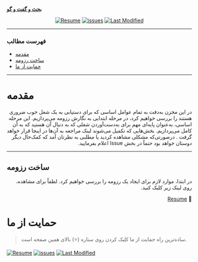 <div align="left" markdown="1">

[**بحث و گفت و گو**](https://github.com/soheilsec/WAP-Interview/issues)
</div>


<div align=center markdown="1">

[![Resume](https://img.shields.io/badge/Resume-blue)](https://github.com/LaneZero/FireUpJob/tree/main/Resume) [![issues](https://img.shields.io/github/issues/LaneZero/FireUpJob/resume)](https://github.com/LaneZero/FireUpJob/issues) [![Last Modified](https://img.shields.io/badge/Last%20Modified-2023%2F08%2F17-DD571C)](https://github.com/LaneZero/FireUpJob)

</div>

<div dir=“rtl” markdown=“1”>

***
### فهرست مطالب

- [مقدمه](#%D9%85%D9%82%D8%AF%D9%85%D9%87)
- [ساخت رزومه](#%D8%B3%D8%A7%D8%AE%D8%AA-%D8%B1%D8%B2%D9%88%D9%85%D9%87)
- [حمایت از ما](#%D8%AD%D9%85%D8%A7%DB%8C%D8%AA-%D8%A7%D8%B2-%D9%85%D8%A7)

***

</div>

# مقدمه

<div dir="rtl" text-align="justify" markdown="1">

در این مخزن به‌دقت به تمام عوامل اساسی که برای دستیابی به یک شغل خوب ضروری هستند را بررسی خواهیم کرد، در مرحله ابتدایی به نگارش رزومه می‌پردازیم. این مرحله اساسی، به‌عنوان پایه‌ای مهم برای به‌دست‌آوردن شغلی که به دنبال آن هستید که به آن کامل می‌پردازیم.
بخش‌هایی که تکمیل می‌شوند لینک مراجعه به آن‌ها در اینجا قرار خواهد گرفت .
درصورتی‌که مشکلی مشاهده کردید یا مطلبی به نظرتان آمد که کمک‌حال دیگر دوستان خواهد بود حتماً در بخش Issue اعلام بفرمایید.

</div>

---
## ساخت رزومه

<div dir="rtl" markdown="1">
در ابتدا، موارد لازم برای ایجاد یک رزومه را بررسی خواهیم کرد. لطفاً برای مشاهده، روی لینک زیر کلیک کنید.

🔖 [Resume](https://github.com/LaneZero/FireUpJob/tree/main/Resume)

</div>



# حمایت از ما

>ساده‌ترین راه حمایت از ما کلیک کردن روی ستاره (⭐) بالای همین صفحه است.


[![Resume](https://img.shields.io/badge/Resume-blue)](https://github.com/LaneZero/FireUpJob/tree/main/Resume) [![issues](https://img.shields.io/github/issues/LaneZero/FireUpJob/resume)](https://github.com/LaneZero/FireUpJob/issues) [![Last Modified](https://img.shields.io/badge/Last%20Modified-2023%2F08%2F17-DD571C)](https://github.com/LaneZero/FireUpJob)